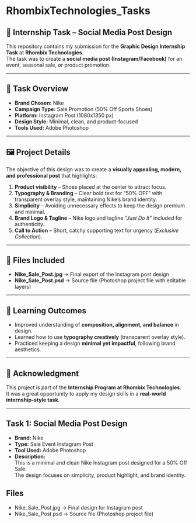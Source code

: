 
# RhombixTechnologies_Tasks

## 📌 Internship Task – Social Media Post Design
This repository contains my submission for the **Graphic Design Internship Task** at **Rhombix Technologies**.  
The task was to create a **social media post (Instagram/Facebook)** for an event, seasonal sale, or product promotion.  

---

## 🎨 Task Overview
- **Brand Chosen:** Nike  
- **Campaign Type:** Sale Promotion (50% Off Sports Shoes)  
- **Platform:** Instagram Post (1080x1350 px)  
- **Design Style:** Minimal, clean, and product-focused  
- **Tools Used:** Adobe Photoshop  

---

## 🖼️ Project Details
The objective of this design was to create a **visually appealing, modern, and professional post** that highlights:  
1. **Product visibility** – Shoes placed at the center to attract focus.  
2. **Typography & Branding** – Clear bold text for “50% OFF” with transparent overlay style, maintaining Nike’s brand identity.  
3. **Simplicity** – Avoiding unnecessary effects to keep the design premium and minimal.  
4. **Brand Logo & Tagline** – Nike logo and tagline *“Just Do It”* included for authenticity.  
5. **Call to Action** – Short, catchy supporting text for urgency (*Exclusive Collection*).  

---

## 📂 Files Included
- **Nike_Sale_Post.jpg** → Final export of the Instagram post design  
- **Nike_Sale_Post.psd** → Source file (Photoshop project file with editable layers)  

---

## 🚀 Learning Outcomes
- Improved understanding of **composition, alignment, and balance** in design.  
- Learned how to use **typography creatively** (transparent overlay style).  
- Practiced keeping a design **minimal yet impactful**, following brand aesthetics.  

---

## 📢 Acknowledgment
This project is part of the **Internship Program at Rhombix Technologies**.  
It was a great opportunity to apply my design skills in a **real-world internship-style task**.  

---

## Task 1: Social Media Post Design
- **Brand:** Nike
- **Type:** Sale Event Instagram Post
- **Tool Used:** Adobe Photoshop
- **Description:**  
  This is a minimal and clean Nike Instagram post designed for a 50% Off Sale.  
  The design focuses on simplicity, product highlight, and brand identity.  

## Files
- Nike_Sale_Post.jpg → Final design for Instagram post  
- Nike_Sale_Post.psd → Source file (Photoshop project file)
